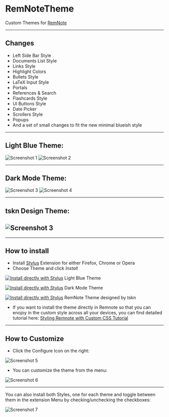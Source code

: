 # RemNoteTheme

Custom Themes for [RemNote](remnote.io)

-----

## Changes

* Left Side Bar Style 
* Documents List Style 
* Links Style 
* Highlight Colors
* Bullets Style
* LaTeX Input Style
* Portals
* References & Search 
* Flashcards Style 
* UI Buttons Style 
* Date Picker 
* Scrollers Style
* Popups 
* And a set of small changes to fit the new minimal blueish style 

-----
## Light Blue Theme: 

![Screenshot 1](https://github.com/ethomasv/RemNoteTheme/blob/master/Screenshots/LightBlueRemnote.jpg)
![Screenshot 2](https://github.com/ethomasv/RemNoteTheme/blob/master/Screenshots/LightBlueRemnoteThemeFlashcards.jpg)

---
## Dark Mode Theme: 

![Screenshot 3](https://github.com/ethomasv/RemNoteTheme/blob/master/Screenshots/DarkModeRemnote.jpg)
![Screenshot 4](https://github.com/ethomasv/RemNoteTheme/blob/master/Screenshots/DarkModeRemnoteThemeFlashcards.jpg)

---

## tskn Design Theme: 

![Screenshot 3](https://github.com/ethomasv/RemNoteTheme/blob/master/Screenshots/tsknTheme.jpg)
---

---
## How to install

* Install [Stylus](https://add0n.com/stylus.html) Extension for either Firefox, Chrome or Opera
* Choose Theme and click *Install*

[![Install directly with Stylus](https://img.shields.io/badge/Install%20directly%20with-Stylus-00adad.svg)](https://raw.githubusercontent.com/ethomasv/RemNoteTheme/master/LightBlue.user.css) Light Blue Theme

[![Install directly with Stylus](https://img.shields.io/badge/Install%20directly%20with-Stylus-00adad.svg)](https://raw.githubusercontent.com/ethomasv/RemNoteTheme/master/DarkMode.user.css) Dark Mode Theme

[![Install directly with Stylus](https://img.shields.io/badge/Install%20directly%20with-Stylus-00adad.svg)](https://raw.githubusercontent.com/ethomasv/RemNoteTheme/master/tsknDesignTheme.user.css) RemNote Theme designed by tskn


* If you want to install the theme directly in Remnote so that you can enojoy in the custom style across all your devices, you can find detailed tutorial here: 
[Styling Remnote with Custom CSS Tutorial](https://www.youtube.com/watch?v=d4VqpNyDfqc)

---
## How to Customize

* Click the Configure Icon on the right:

![Screenshot 5](https://github.com/ethomasv/RemNoteTheme/blob/master/Screenshots/ConfigureIcon.jpg)

* You can customize the theme from the menu:

![Screenshot 6](https://github.com/ethomasv/RemNoteTheme/blob/master/Screenshots/CustomizationMenu.jpg)

---
You can also install both Styles, one for each theme and toggle between them in the extension Menu by checking/unchecking the checkboxes: 

![Screenshot 7](https://github.com/ethomasv/RemNoteTheme/blob/master/Screenshots/ThemeToggle.jpg)
